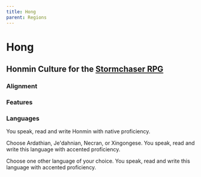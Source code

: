 ```yaml
---
title: Hong
parent: Regions
---
```


# Hong

## Honmin Culture for the [Stormchaser RPG](https://stormchaserroleplaying.com/stormchaserRPG/)

### Alignment

### Features

### Languages
You speak, read and write Honmin with native proficiency.

Choose Ardathian, Je'dahnian, Necran, or Xingongese. You speak, read and write this language with accented proficiency.

Choose one other language of your choice. You speak, read and write this language with accented proficiency.
